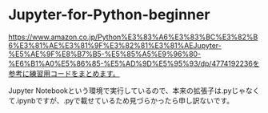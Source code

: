 # Jupyter-for-Python-beginner
https://www.amazon.co.jp/Python%E3%83%A6%E3%83%BC%E3%82%B6%E3%81%AE%E3%81%9F%E3%82%81%E3%81%AEJupyter-%E5%AE%9F%E8%B7%B5-%E5%85%A5%E9%96%80-%E6%B1%A0%E5%86%85-%E5%AD%9D%E5%95%93/dp/4774192236を参考に練習用コードをまとめます。

Jupyter Notebookという環境で実行しているので、本来の拡張子は.pyじゃなくて.ipynbですが、.pyで載せているため見づらかったら申し訳ないです。
